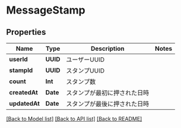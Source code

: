 # MessageStamp

## Properties
Name | Type | Description | Notes
------------ | ------------- | ------------- | -------------
**userId** | **UUID** | ユーザーUUID | 
**stampId** | **UUID** | スタンプUUID | 
**count** | **Int** | スタンプ数 | 
**createdAt** | **Date** | スタンプが最初に押された日時 | 
**updatedAt** | **Date** | スタンプが最後に押された日時 | 

[[Back to Model list]](../README.md#documentation-for-models) [[Back to API list]](../README.md#documentation-for-api-endpoints) [[Back to README]](../README.md)


